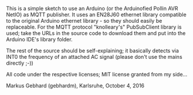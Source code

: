 This is a simple sketch to use an Arduino (or the Arduinofied Pollin AVR NetIO)
as MQTT publisher.
It uses an EN28J60 ethernet library compatible to the original Arduino ethernet
library - so they should easily be replaceable.
For the MQTT protocol "knolleary's" PubSubClient library is used; take the URLs
in the source code to download them and put into the Arduino IDE's library folder.

The rest of the source should be self-explaining; it basically detects via INT0
the frequency of an attached AC signal (please don't use the mains directly ;-))

All code under the respective licenses; MIT license granted from my side...

Markus Gebhard (gebhardm), Karlsruhe, October 4, 2016
